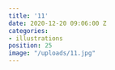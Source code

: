 ```yaml
---
title: '11'
date: 2020-12-20 09:06:00 Z
categories:
- illustrations
position: 25
image: "/uploads/11.jpg"
---
```


